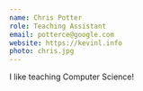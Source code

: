 ```yaml
---
name: Chris Potter
role: Teaching Assistant
email: potterce@google.com
website: https://kevinl.info
photo: chris.jpg
---
```


I like teaching Computer Science!

